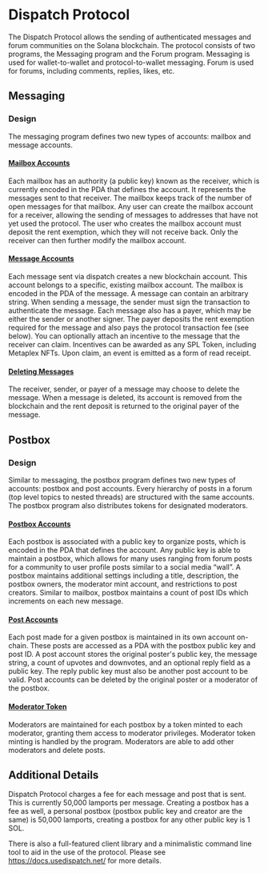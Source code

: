 # Dispatch Protocol

The Dispatch Protocol allows the sending of authenticated messages and forum communities on the Solana blockchain.
The protocol consists of two programs, the Messaging program and the Forum program. Messaging is used for wallet-to-wallet and protocol-to-wallet messaging. Forum is used for forums, including comments, replies, likes, etc.


## Messaging
### Design

The messaging program defines two new types of accounts: mailbox and message accounts.

#### <ins> Mailbox Accounts </ins>

Each mailbox has an authority (a public key) known as the receiver, which is currently encoded in the PDA that defines the account. It represents the messages sent to that receiver. The mailbox keeps track of the number of open messages for that mailbox. Any user can create the mailbox account for a receiver, allowing the sending of messages to addresses that have not yet used the protocol. The user who creates the mailbox account must deposit the rent exemption, which they will not receive back. Only the receiver can then further modify the mailbox account.

#### <ins> Message Accounts </ins>

Each message sent via dispatch creates a new blockchain account. This account belongs to a specific, existing mailbox account. The mailbox is encoded in the PDA of the message. A message can contain an arbitrary string. When sending a message, the sender must sign the transaction to authenticate the message. Each message also has a payer, which may be either the sender or another signer. The payer deposits the rent exemption required for the message and also pays the protocol transaction fee (see below). You can optionally attach an incentive to the message that the receiver can claim. Incentives can be awarded as any SPL Token, including Metaplex NFTs. Upon claim, an event is emitted as a form of read receipt.

#### <ins> Deleting Messages </ins>

The receiver, sender, or payer of a message may choose to delete the message. When a message is deleted, its account is removed from the blockchain and the rent deposit is returned to the original payer of the message.

## Postbox

### Design 
Similar to messaging, the postbox program defines two new types of accounts: postbox and post accounts. Every hierarchy of posts in a forum (top level topics to nested threads) are structured with the same accounts. The postbox program also distributes tokens for designated moderators. 

#### <ins> Postbox Accounts </ins>
Each postbox is associated with a public key to organize posts, which is encoded in the PDA that defines the account. Any public key is able to maintain a postbox, which allows for many uses ranging from forum posts for a community to user profile posts similar to a social media “wall”.  A postbox maintains additional settings including a title, description, the postbox owners, the moderator mint account, and restrictions to post creators. Similar to mailbox, postbox maintains a count of post IDs which increments on each new message. 

#### <ins> Post Accounts </ins>
Each post made for a given postbox is maintained in its own account on-chain. These posts are accessed as a PDA with the postbox public key and post ID. A post account stores the original poster's public key, the message string, a count of upvotes and downvotes, and an optional reply field as a public key. The reply public key must also be another post account to be valid. Post accounts can be deleted by the original poster or a moderator of the postbox.

#### <ins> Moderator Token </ins>
Moderators are maintained for each postbox by a token minted to each moderator, granting them access to moderator privileges. Moderator token minting is handled by the program. Moderators are able to add other moderators and delete posts.



## Additional Details

Dispatch Protocol charges a fee for each message and post that is sent. This is currently 50,000 lamports per message. Creating a postbox has a fee as well, a personal postbox (postbox public key and creator are the same) is 50,000 lamports, creating a postbox for any other public key is 1 SOL. 

There is also a full-featured client library and a minimalistic command line tool to aid in the use of the protocol. Please see https://docs.usedispatch.net/ for more details.
